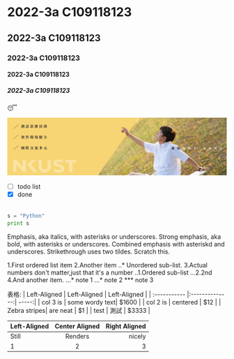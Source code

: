 # 2022-3a C109118123
## 2022-3a C109118123
### 2022-3a C109118123
#### 2022-3a C109118123
##### 2022-3a C109118123

😴

![NKUST](nkust.jpg "nkust")

- [ ] todo list
- [x] done

```python

s = "Python"
print s

```

Emphasis, aka italics, with asterisks or underscores.
Strong emphasis, aka bold, with asterisks or underscores.
Combined emphasis with asteriskd and underscores.
Strikethrough uses two tildes. Scratch this.

1.First ordered list item
2.Another item
  ..* Unordered sub-list.
3.Actual numbers don't matter,just that it's a number
  ..1.Ordered sub-list
  ...2.2nd
4.And another item.
  ...* note 1
  ...* note 2
  *** note 3





表格:
| Left-Aligned | Left-Aligned | Left-Aligned |
| :----------- |:--------------:| -----:|
| col 3 is     | some wordy text| $1600 |
| col 2 is     | centered       |   $12 |
| Zebra stripes| are neat       |    $1 |
| test | 測試       |    $3333 |

| Left-Aligned | Center Aligned | Right Aligned |
| :----------- |:--------------:| -----:|
| Still        | Renders        | nicely |
| 1            | 2              |3         |


